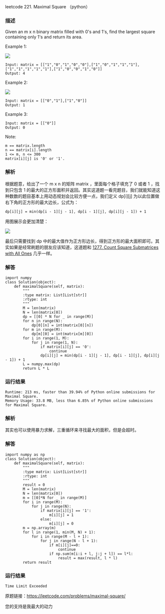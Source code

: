 leetcode 221. Maximal Square （python）

### 描述


Given an m x n binary matrix filled with 0's and 1's, find the largest square containing only 1's and return its area.

 


Example 1:

![](https://assets.leetcode.com/uploads/2020/11/26/max1grid.jpg)

	Input: matrix = [["1","0","1","0","0"],["1","0","1","1","1"],["1","1","1","1","1"],["1","0","0","1","0"]]
	Output: 4

	
Example 2:

![](https://assets.leetcode.com/uploads/2020/11/26/max2grid.jpg)

	Input: matrix = [["0","1"],["1","0"]]
	Output: 1


Example 3:

	
	Input: matrix = [["0"]]
	Output: 0
	




Note:

	m == matrix.length
	n == matrix[i].length
	1 <= m, n <= 300
	matrix[i][j] is '0' or '1'.


### 解析


根据题意，给出了一个 m x n 的矩阵 matrix ，里面每个格子填充了 0 或者 1 ，找到只包含 1 的最大的正方形面积并返回。其实这道题一看完题目，我们就能知道这种数数的题目基本上用动态规划会比较方便一点，我们定义 dp[i][j] 为以此位置做右下角的正方形的最大边长，公式为：

	dp[i][j] = min(dp[i - 1][j - 1], dp[i - 1][j], dp[i][j - 1]) + 1
	
用图展示会更加清楚：

![](https://leetcode.com/media/original_images/221_Maximal_Square.PNG?raw=true)

最后只需要找到 dp 中的最大值作为正方形边长，得到正方形的最大面积即可。其实如果是经常刷题的朋友应该知道，这道题和 [1277. Count Square Submatrices with All Ones](https://leetcode.com/problems/count-square-submatrices-with-all-ones/) 几乎一样。

### 解答
				

	import numpy
	class Solution(object):
	    def maximalSquare(self, matrix):
	        """
	        :type matrix: List[List[str]]
	        :rtype: int
	        """
	        M = len(matrix)
	        N = len(matrix[0])
	        dp = [[0] * N for _ in range(M)]
	        for n in range(N):
	            dp[0][n] = int(matrix[0][n])
	        for m in range(M):
	            dp[m][0] = int(matrix[m][0])
	        for i in range(1, M):
	            for j in range(1, N):
	                if matrix[i][j] == '0':
	                    continue
	                dp[i][j] = min(dp[i - 1][j - 1], dp[i - 1][j], dp[i][j - 1]) + 1
	        L = numpy.max(dp)
	        return L * L
            	      
			
### 运行结果

	Runtime: 213 ms, faster than 39.94% of Python online submissions for Maximal Square.
	Memory Usage: 33.8 MB, less than 6.85% of Python online submissions for Maximal Square.

### 解析

其实也可以使用暴力求解，三重循环来寻找最大的面积，但是会超时。

### 解答

	import numpy as np
	class Solution(object):
	    def maximalSquare(self, matrix):
	        """
	        :type matrix: List[List[str]]
	        :rtype: int
	        """
	        result = 0
	        M = len(matrix)
	        N = len(matrix[0])
	        m = [[0]*N for _ in range(M)]
	        for i in range(M):
	            for j in range(N):
	                if matrix[i][j] == '1':
	                    m[i][j] = 1
	                else:
	                    m[i][j] = 0
	        m = np.array(m)
	        for l in range(1, min(M, N) + 1):
	            for i in range(M - l + 1):
	                for j in range(N - l + 1):
	                    if m[i][j]==0:
	                        continue
	                    if np.sum(m[i:i + l, j:j + l]) == l*l:
	                        result = max(result, l * l)
	        return result
	                    

### 运行结果

	Time Limit Exceeded	
	
原题链接：https://leetcode.com/problems/maximal-square/



您的支持是我最大的动力
